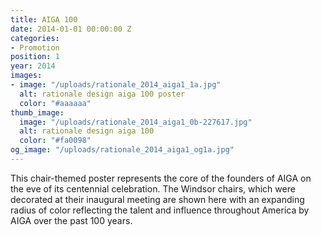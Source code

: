 ```yaml
---
title: AIGA 100
date: 2014-01-01 00:00:00 Z
categories:
- Promotion
position: 1
year: 2014
images:
- image: "/uploads/rationale_2014_aiga1_1a.jpg"
  alt: rationale design aiga 100 poster
  color: "#aaaaaa"
thumb_image:
  image: "/uploads/rationale_2014_aiga1_0b-227617.jpg"
  alt: rationale design aiga 100
  color: "#fa0098"
og_image: "/uploads/rationale_2014_aiga1_og1a.jpg"
---
```


This chair-themed poster represents the core of the founders of AIGA on the eve of its centennial celebration. The Windsor chairs, which were decorated at their inaugural meeting are shown here with an expanding radius of color reflecting the talent and influence throughout America by AIGA over the past 100 years.